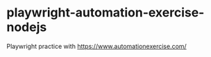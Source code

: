 # playwright-automation-exercise-nodejs
Playwright practice with https://www.automationexercise.com/
